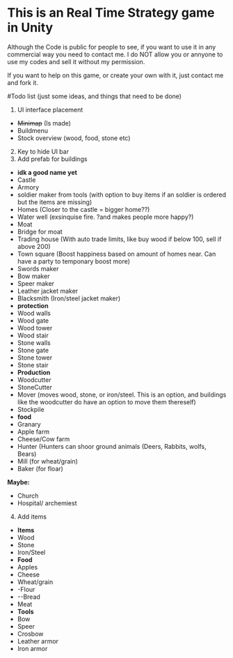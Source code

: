 # This is an Real Time Strategy game in Unity
Although the Code is public for people to see, if you want to use it in any commercial way you need to contact me.
I do NOT allow you or annyone to use my codes and sell it without my permission.

If you want to help on this game, or create your own with it, just contact me and fork it.


#Todo list
(just some ideas, and things that need to be done)
1. UI interface placement 
  * ~~Minimap~~ (Is made)
  * Buildmenu
  * Stock overview  (wood, food, stone etc) 
2. Key to hide UI bar 
3. Add prefab for buildings
  * __idk a good name yet__
  * Castle
  * Armory
  * soldier maker from tools (with option to buy items if an soldier is ordered but the items are missing)
  * Homes (Closer to the castle = bigger home??)
  * Water well (exsinquise fire. ?and makes people more happy?)
  * Moat
  * Bridge for moat
  * Trading house (With auto trade limits, like buy wood if below 100, sell if above 200)
  * Town square (Boost happiness based on amount of homes near. Can have a party to temponary boost more)
  * Swords maker
  * Bow maker
  * Speer maker
  * Leather jacket maker
  * Blacksmith (Iron/steel jacket maker)
  * __protection__
  * Wood walls
  * Wood gate
  * Wood tower
  * Wood stair
  * Stone walls
  * Stone gate
  * Stone tower
  * Stone stair
  * __Production__
  * Woodcutter
  * StoneCutter
  * Mover (moves wood, stone, or iron/steel. This is an option, and buildings like the woodcutter do have an option to move them thereself)
  * Stockpile
  * __food__
  * Granary
  * Apple farm
  * Cheese/Cow farm
  * Hunter (Hunters can shoor ground animals (Deers, Rabbits, wolfs, Bears)
  * Mill (for wheat/grain)
  * Baker (for floar)
  
  __Maybe:__
  * Church
  * Hospital/ archemiest
4. Add items
  * __Items__
  * Wood
  * Stone
  * Iron/Steel
  * __Food__
  * Apples
  * Cheese
  * Wheat/grain
  * -Flour
  * --Bread
  * Meat
  * __Tools__
  * Bow
  * Speer
  * Crosbow
  * Leather armor
  * Iron armor